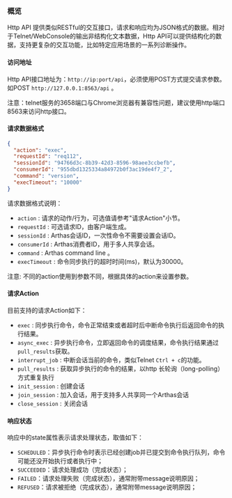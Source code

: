 ### 概览

Http API
提供类似RESTful的交互接口，请求和响应均为JSON格式的数据。相对于Telnet/WebConsole的输出非结构化文本数据，Http
API可以提供结构化的数据，支持更复杂的交互功能，比如特定应用场景的一系列诊断操作。


#### 访问地址

Http API接口地址为：`http://ip:port/api`，必须使用POST方式提交请求参数。如POST
`http://127.0.0.1:8563/api` 。

注意：telnet服务的3658端口与Chrome浏览器有兼容性问题，建议使用http端口8563来访问http接口。

#### 请求数据格式

```json
{
  "action": "exec",
  "requestId": "req112",
  "sessionId": "94766d3c-8b39-42d3-8596-98aee3ccbefb",
  "consumerId": "955dbd1325334a84972b0f3ac19de4f7_2",
  "command": "version",
  "execTimeout": "10000"
}
```

请求数据格式说明：

* `action` : 请求的动作/行为，可选值请参考"请求Action"小节。
* `requestId` : 可选请求ID，由客户端生成。
* `sessionId` : Arthas会话ID，一次性命令不需要设置会话ID。
* `consumerId` : Arthas消费者ID，用于多人共享会话。
* `command` : Arthas command line 。
* `execTimeout` : 命令同步执行的超时时间(ms)，默认为30000。

注意: 不同的action使用到参数不同，根据具体的action来设置参数。

#### 请求Action

目前支持的请求Action如下： 

* `exec` : 同步执行命令，命令正常结束或者超时后中断命令执行后返回命令的执行结果。
* `async_exec` : 异步执行命令，立即返回命令的调度结果，命令执行结果通过`pull_results`获取。
* `interrupt_job` : 中断会话当前的命令，类似Telnet `Ctrl + c`的功能。
* `pull_results` : 获取异步执行的命令的结果，以http 长轮询（long-polling）方式重复执行
* `init_session` : 创建会话
* `join_session` : 加入会话，用于支持多人共享同一个Arthas会话
* `close_session` : 关闭会话

#### 响应状态

响应中的state属性表示请求处理状态，取值如下：

* `SCHEDULED`：异步执行命令时表示已经创建job并已提交到命令执行队列，命令可能还没开始执行或者执行中；
* `SUCCEEDED`：请求处理成功（完成状态）；
* `FAILED`：请求处理失败（完成状态），通常附带message说明原因；
* `REFUSED`：请求被拒绝（完成状态），通常附带message说明原因；
